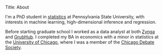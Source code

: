 Title: About

I'm a PhD student in [statistics](https://science.psu.edu/stat) at Pennsylvania State University, with interests in machine learning, high-dimensional inference and regression.

Before starting graduate school I worked as a data analyst at both [Zynga](https://www.zynga.com/) and [GrubHub](https://www.grubhub.com/). I completed my BA in economics with a minor in statistics at the [University of Chicago](https://www.uchicago.edu/), where I was a member of the [Chicago Debate Society](https://www.chicagodebatesociety.org/).
